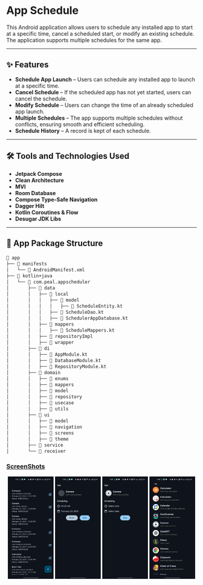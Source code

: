 # **App Schedule**

This Android application allows users to schedule any installed app to start at a specific time, cancel a scheduled start, or modify an existing schedule. The application supports multiple schedules for the same app.

---

## **✨ Features**

- **Schedule App Launch** – Users can schedule any installed app to launch at a specific time.
- **Cancel Schedule** – If the scheduled app has not yet started, users can cancel the schedule.
- **Modify Schedule** – Users can change the time of an already scheduled app launch.
- **Multiple Schedules** – The app supports multiple schedules without conflicts, ensuring smooth and efficient scheduling.
- **Schedule History** – A record is kept of each schedule.

---

## **🛠 Tools and Technologies Used**

- **Jetpack Compose**
- **Clean Architecture**
- **MVI**
- **Room Database**
- **Compose Type-Safe Navigation**
- **Dagger Hilt**
- **Kotlin Coroutines & Flow**
- **Desugar JDK Libs**

---

## **📂 App Package Structure**

```plaintext
📂 app
├── 📂 manifests
│   └── 📄 AndroidManifest.xml
├── 📂 kotlin+java
│   └── 📂 com.peal.appscheduler
│       ├── 📂 data
│       │   ├── 📂 local
│       │   │   ├── 📂 model
│       │   │   │   ├── 📝 ScheduleEntity.kt
│       │   │   ├── 📝 ScheduleDao.kt
│       │   │   ├── 📝 SchedulerAppDatabase.kt
│       │   ├── 📂 mappers
│       │   │   ├── 📝 ScheduleMappers.kt
│       │   ├── 📂 repositoryImpl
│       │   ├── 📂 wrapper
│       ├── 📂 di
│       │   ├── 📝 AppModule.kt
│       │   ├── 📝 DatabaseModule.kt
│       │   ├── 📝 RepositoryModule.kt
│       ├── 📂 domain
│       │   ├── 📂 enums
│       │   ├── 📂 mappers
│       │   ├── 📂 model
│       │   ├── 📂 repository
│       │   ├── 📂 usecase
│       │   ├── 📂 utils
│       ├── 📂 ui
│       │   ├── 📂 model
│       │   ├── 📂 navigation
│       │   ├── 📂 screens
│       │   ├── 📂 theme
│       ├── 📂 service
│       └── 📂 receiver

```

### **<u>ScreenShots</u>**
<p align="center"> <img src="img.png" alt="Screenshot 1" width="24%"/> <img src="img_1.png" alt="Screenshot 2" width="24%"/> <img src="img_2.png" alt="Screenshot 3" width="24%"/> <img src="img_3.png" alt="Screenshot 4" width="24%"/> </p>



